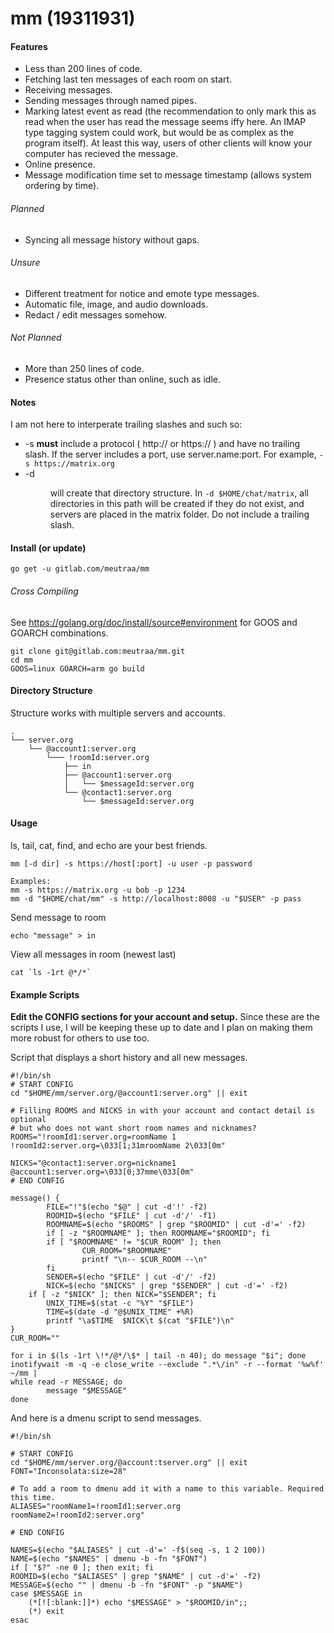 # mm (19311931)

#### Features
* Less than 200 lines of code.
* Fetching last ten messages of each room on start.
* Receiving messages.
* Sending messages through named pipes.
* Marking latest event as read (the recommendation to only mark this
as read when the user has read the message seems iffy here. An IMAP type tagging
system could work, but would be as complex as the program itself). At least
this way, users of other clients will know your computer has recieved the
message.
* Online presence.
* Message modification time set to message timestamp (allows system ordering
by time).

###### Planned
* Syncing all message history without gaps.

###### Unsure
* Different treatment for notice and emote type messages.
* Automatic file, image, and audio downloads.
* Redact / edit messages somehow.

###### Not Planned
* More than 250 lines of code.
* Presence status other than online, such as idle.

#### Notes
I am not here to interperate trailing slashes and such so:
* -s <host> **must** include a protocol ( http:// or https:// ) and have no trailing
  slash. If the server includes a port, use server.name:port. For example,
	`-s https://matrix.org`
* -d <dir> will create that directory structure. In `-d $HOME/chat/matrix`, all
	directories in this path will be created if they do not exist, and
	servers are placed in the matrix folder. Do not include a trailing
	slash.

#### Install (or update)
```shell
go get -u gitlab.com/meutraa/mm
```

###### Cross Compiling
See https://golang.org/doc/install/source#environment for GOOS and GOARCH combinations.
```shell
git clone git@gitlab.com:meutraa/mm.git
cd mm
GOOS=linux GOARCH=arm go build
```

#### Directory Structure
Structure works with multiple servers and accounts.
```
.
└── server.org
    └── @account1:server.org
        └─── !roomId:server.org
            ├── in
            ├── @account1:server.org
            │   └── $messageId:server.org
            └── @contact1:server.org
                └── $messageId:server.org
```

#### Usage
ls, tail, cat, find, and echo are your best friends.

```shell
mm [-d dir] -s https://host[:port] -u user -p password

Examples:
mm -s https://matrix.org -u bob -p 1234
mm -d "$HOME/chat/mm" -s http://localhost:8008 -u "$USER" -p pass
```

Send message to room
```shell
echo "message" > in
```

View all messages in room (newest last)
```shell
cat `ls -1rt @*/*`
```

#### Example Scripts
**Edit the CONFIG sections for your account and setup.**
Since these are the scripts I use, I will be keeping these
up to date and I plan on making them more robust for others
to use too.

Script that displays a short history and all new messages.
```shell
#!/bin/sh
# START CONFIG
cd "$HOME/mm/server.org/@account1:server.org" || exit

# Filling ROOMS and NICKS in with your account and contact detail is optional
# but who does not want short room names and nicknames?
ROOMS="!roomId1:server.org=roomName 1
!roomId2:server.org=\033[1;31mroomName 2\033[0m"

NICKS="@contact1:server.org=nickname1
@account1:server.org=\033[0;37mme\033[0m"
# END CONFIG

message() {
        FILE="!"$(echo "$@" | cut -d'!' -f2)
        ROOMID=$(echo "$FILE" | cut -d'/' -f1)
        ROOMNAME=$(echo "$ROOMS" | grep "$ROOMID" | cut -d'=' -f2)
        if [ -z "$ROOMNAME" ]; then ROOMNAME="$ROOMID"; fi
        if [ "$ROOMNAME" != "$CUR_ROOM" ]; then
                CUR_ROOM="$ROOMNAME"
                printf "\n-- $CUR_ROOM --\n"
        fi
        SENDER=$(echo "$FILE" | cut -d'/' -f2)
        NICK=$(echo "$NICKS" | grep "$SENDER" | cut -d'=' -f2)
	if [ -z "$NICK" ]; then NICK="$SENDER"; fi
        UNIX_TIME=$(stat -c "%Y" "$FILE")
        TIME=$(date -d "@$UNIX_TIME" +%R)
        printf "\a$TIME  $NICK\t $(cat "$FILE")\n"
}
CUR_ROOM=""

for i in $(ls -1rt \!*/@*/\$* | tail -n 40); do message "$i"; done
inotifywait -m -q -e close_write --exclude ".*\/in" -r --format '%w%f' ~/mm |
while read -r MESSAGE; do
        message "$MESSAGE"
done
```

And here is a dmenu script to send messages.
```shell
#!/bin/sh

# START CONFIG
cd "$HOME/mm/server.org/@account:tserver.org" || exit
FONT="Inconsolata:size=28"

# To add a room to dmenu add it with a name to this variable. Required this time.
ALIASES="roomName1=!roomId1:server.org
roomName2=!roomId2:server.org"

# END CONFIG

NAMES=$(echo "$ALIASES" | cut -d'=' -f$(seq -s, 1 2 100))
NAME=$(echo "$NAMES" | dmenu -b -fn "$FONT")
if [ "$?" -ne 0 ]; then exit; fi
ROOMID=$(echo "$ALIASES" | grep "$NAME" | cut -d'=' -f2)
MESSAGE=$(echo "" | dmenu -b -fn "$FONT" -p "$NAME")
case $MESSAGE in
    (*[![:blank:]]*) echo "$MESSAGE" > "$ROOMID/in";;
    (*) exit
esac
```
